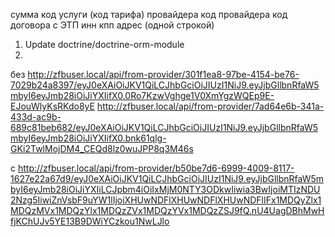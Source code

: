 сумма
код услуги (код тарифа) провайдера
код провайдера
код договора с ЭТП
инн
кпп
адрес (одной строкой)


1. Update doctrine/doctrine-orm-module
2. 


без
http://zfbuser.local/api/from-provider/301f1ea8-97be-4154-be76-7029b24a8397/eyJ0eXAiOiJKV1QiLCJhbGciOiJIUzI1NiJ9.eyJjbGllbnRfaW5mbyI6eyJmb28iOiJiYXIifX0.0Ro7KzwVghge1V0XmYgzWQEp9E-EJouWlyKsRKdo8yE
http://zfbuser.local/api/from-provider/7ad64e6b-341a-433d-ac9b-689c81beb682/eyJ0eXAiOiJKV1QiLCJhbGciOiJIUzI1NiJ9.eyJjbGllbnRfaW5mbyI6eyJmb28iOiJiYXIifX0.bnk61qlg-GKi2TwlMojDM4_CEQd8lz0wuJPP8q3M46s

c
http://zfbuser.local/api/from-provider/b50be7d6-6999-4009-8117-1627e22a67d9/eyJ0eXAiOiJKV1QiLCJhbGciOiJIUzI1NiJ9.eyJjbGllbnRfaW5mbyI6eyJmb28iOiJiYXIiLCJpbm4iOiIxMjM0NTY3ODkwIiwia3BwIjoiMTIzNDU2Nzg5IiwiZnVsbF9uYW1lIjoiXHUwNDFlXHUwNDFlXHUwNDFlIFx1MDQyZlx1MDQzMVx1MDQzYlx1MDQzZVx1MDQzYVx1MDQzZSJ9fQ.nU4UagDBhMwHfjKChUJv5YE13B9DWiYCzkou1NwLJlo
